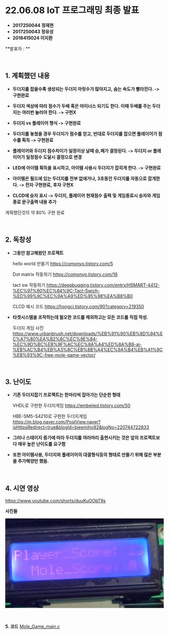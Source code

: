 # **22.06.08 IoT 프로그래밍 최종 발표**

*   **2017250044 정재현**
*   **2017250043 정유성**
*   **2016415024 이지환**

**발표자 : **

<br/>

## 1. 계획했던 내용

+ **두더지를 잡을수록 생성되는 두더지 마릿수가 많아지고, 숨는 속도가 빨라진다. -> 구현완료**

+ **두더지 색상에 따라 점수가 두배 혹은 마이너스 되기도 한다. 이때 두배를 주는 두더지는 여러번 눌러야 한다. -> 구현X**

+ **두더지 vs 플레이어 형식 -> 구현완료**

+ **두더지를 놓쳤을 경우 두더지가 점수를 얻고, 반대로 두더지를 잡으면 플레이어가 점수를 획득 -> 구현완료**

+ **플레이어와 두더지 점수차이가 일정이상 날때 승,패가 결정된다. -> 두더지 or 플레이어가 일정점수 도달시 결정으로 변경**

+ **LED에 아이템 획득을 표시하고, 아이템 사용시 두더지가 잡히게 한다. -> 구현완료**
 
+ **아이템은 필드에 있는 두더지를 전부 없애거나, 3초동안 두더지를 자동으로 잡게한다. -> 전자 구현완료, 후자 구현X**

+ **CLCD에 승자 표시 -> 두더지, 플레이어 현재점수 출력 및 게임종료시 승자와 게임종료 문구출력 내용 추가**

계획했던것의 약 80% 구현 완료

<br/>

## 2. 독창성

+ **그동안 참고해왔던 프로젝트**

    hello world 만들기 https://comonyo.tistory.com/5

    Dot matrix 작동하기 https://comonyo.tistory.com/16

    tact sw 작동하기 https://deepbugging.tistory.com/entry/HSMART-4412-%EC%97%90%EC%84%9C-Tact-Swich-%ED%99%9C%EC%9A%A9%ED%95%98%EA%B8%B0

    CLCD 예시 코드 https://hongci.tistory.com/90?category=219350

+ **타겟시스템을 조작하는데 필오한 코드를 제외하고는 모든 코드를 직접 작성.**

    두더지 게임 사진 https://www.urbanbrush.net/downloads/%EB%91%90%EB%8D%94%EC%A7%80%EA%B2%8C%EC%9E%84-%EC%9D%BC%EB%9F%AC%EC%8A%A4%ED%8A%B8-ai-%EB%AC%B4%EB%A3%8C%EB%8B%A4%EC%9A%B4%EB%A1%9C%EB%93%9C-free-mole-game-vector/
    
<br/>

## 3. 난이도

+ **기존 두더지잡기 프로젝트는 한마리씩 잡아가는 단순한 형태**

    VHDL로 구현한 두더지게임 https://embejied.tistory.com/50

    HBE-SM5-S4210로 구현한 두더지게임 https://m.blog.naver.com/PostView.naver?isHttpsRedirect=true&blogId=bieemiho92&logNo=220744722833

+ **그러나 스테이지 증가에 따라 두더지를 여러마리 출현시키는 것은 앞의 프로젝트보다 매우 높은 난이도를 요구함**

+ **또한 아이템사용, 두더지와 플레이어의 대결형식등의 형태로 만들기 위해 많은 부분을 추가해양만 했음.**


<br/>

## 4. 시연 영상

https://www.youtube.com/shorts/duuKuOObT9s


**사진들**

![Pic](./pic/CLCD.jpg)

<br/>

**5. 코드**
[Mole_Game_main.c](https://github.com/2022HKNUiotprogrammingTeam1/project/blob/main/%EB%B0%9C%ED%91%9C%EC%9E%90%EB%A3%8C/Code/Mole_Game_main.c)
